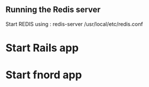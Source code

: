 ## Running the Redis server

Start REDIS using : redis-server /usr/local/etc/redis.conf

# Start Rails app

# Start fnord app


